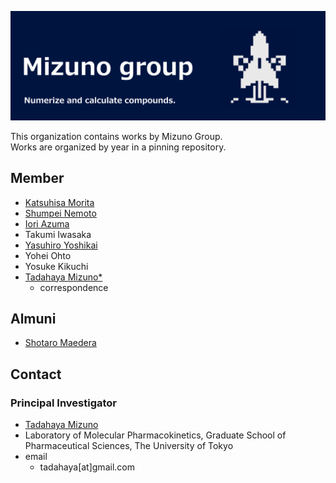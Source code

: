 ![logo](https://github.com/mizuno-group/.github/blob/main/images/logo.png)  

This organization contains works by Mizuno Group.  
Works are organized by year in a pinning repository.  

## Member
- [Katsuhisa Morita](https://github.com/KatsuhisaMorita)  
- [Shumpei Nemoto](https://github.com/Nemoto-S)  
- [Iori Azuma](https://github.com/groovy-phazuma)  
- Takumi Iwasaka  
- [Yasuhiro Yoshikai](https://github.com/yyoshikai)  
- Yohei Ohto  
- Yosuke Kikuchi  
- [Tadahaya Mizuno*](https://github.com/tadahayamiz)  
    - correspondence  

## Almuni
- [Shotaro Maedera](https://github.com/ShotaroMaedera)  

## Contact
### Principal Investigator
- [Tadahaya Mizuno](https://github.com/tadahayamiz)  
- Laboratory of Molecular Pharmacokinetics, Graduate School of Pharmaceutical Sciences, The University of Tokyo  
- email  
    - tadahaya[at]gmail.com  